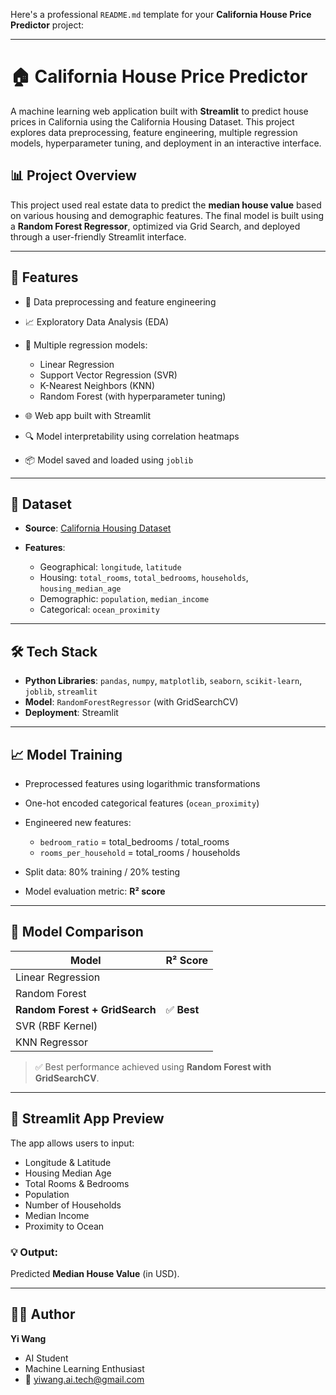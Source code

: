 Here's a professional `README.md` template for your **California House Price Predictor** project:

---

# 🏠 California House Price Predictor

A machine learning web application built with **Streamlit** to predict house prices in California using the California Housing Dataset. This project explores data preprocessing, feature engineering, multiple regression models, hyperparameter tuning, and deployment in an interactive interface.

## 📊 Project Overview

This project used real estate data to predict the **median house value** based on various housing and demographic features. The final model is built using a **Random Forest Regressor**, optimized via Grid Search, and deployed through a user-friendly Streamlit interface.

---

## 🚀 Features

* 🧹 Data preprocessing and feature engineering
* 📈 Exploratory Data Analysis (EDA)
* 🧠 Multiple regression models:

  * Linear Regression
  * Support Vector Regression (SVR)
  * K-Nearest Neighbors (KNN)
  * Random Forest (with hyperparameter tuning)
* 🌐 Web app built with Streamlit
* 🔍 Model interpretability using correlation heatmaps
* 📦 Model saved and loaded using `joblib`

---

## 📂 Dataset

* **Source**: [California Housing Dataset](https://www.kaggle.com/datasets/camnugent/california-housing-prices)
* **Features**:

  * Geographical: `longitude`, `latitude`
  * Housing: `total_rooms`, `total_bedrooms`, `households`, `housing_median_age`
  * Demographic: `population`, `median_income`
  * Categorical: `ocean_proximity`

---

## 🛠️ Tech Stack

* **Python Libraries**: `pandas`, `numpy`, `matplotlib`, `seaborn`, `scikit-learn`, `joblib`, `streamlit`
* **Model**: `RandomForestRegressor` (with GridSearchCV)
* **Deployment**: Streamlit

---

## 📈 Model Training

* Preprocessed features using logarithmic transformations
* One-hot encoded categorical features (`ocean_proximity`)
* Engineered new features:

  * `bedroom_ratio` = total\_bedrooms / total\_rooms
  * `rooms_per_household` = total\_rooms / households
* Split data: 80% training / 20% testing
* Model evaluation metric: **R² score**

---

## 🧪 Model Comparison

| Model                           | R² Score   |
| ------------------------------  | ---------- |
| Linear Regression               |            |
| Random Forest                   |            |
| **Random Forest + GridSearch**  | ✅ **Best**|
| SVR (RBF Kernel)                |            |
| KNN Regressor                   |            |

> ✅ Best performance achieved using **Random Forest with GridSearchCV**.

---

## 🎯 Streamlit App Preview

The app allows users to input:

* Longitude & Latitude
* Housing Median Age
* Total Rooms & Bedrooms
* Population
* Number of Households
* Median Income
* Proximity to Ocean 

### 💡 Output:

Predicted **Median House Value** (in USD).

---

## 🙋‍♂️ Author

**Yi Wang**
- AI Student
- Machine Learning Enthusiast
- 📧 yiwang.ai.tech@gmail.com
